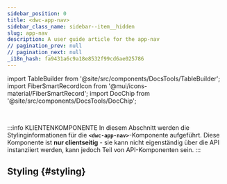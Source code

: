 ```yaml
---
sidebar_position: 0
title: <dwc-app-nav>
sidebar_class_name: sidebar--item__hidden
slug: app-nav
description: A user guide article for the app-nav
// pagination_prev: null
// pagination_next: null
_i18n_hash: fa9431a6c9a18e8532f99cd6ae025786
---
```

import TableBuilder from '@site/src/components/DocsTools/TableBuilder';
import FiberSmartRecordIcon from '@mui/icons-material/FiberSmartRecord';
import DocChip from '@site/src/components/DocsTools/DocChip';

<DocChip chip='shadow' />

<br />

:::info KLIENTENKOMPONENTE
In diesem Abschnitt werden die Stylinginformationen für die **`<dwc-app-nav>`**-Komponente aufgeführt. Diese Komponente ist **nur clientseitig** - sie kann nicht eigenständig über die API instanziiert werden, kann jedoch Teil von API-Komponenten sein.
:::

## Styling {#styling}

<TableBuilder name="dwc-app-nav" clientComponent />

